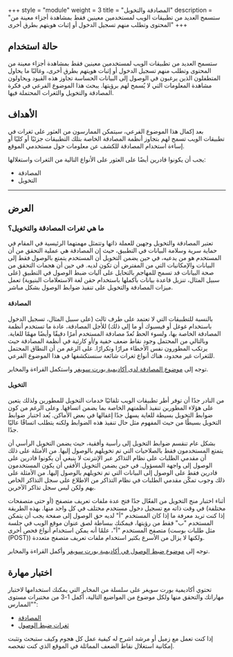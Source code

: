 +++
style = "module"
weight = 3
title = "المصادقة والتخويل"
description = "ستسمح العديد من تطبيقات الويب لمستخدمين معينين فقط بمشاهدة أجزاء معينة من المحتوى وتطلب منهم تسجيل الدخول أو إثبات هويتهم بطرق أخرى"
+++

## حالة استخدام

ستسمح العديد من تطبيقات الويب لمستخدمين معينين فقط بمشاهدة أجزاء معينة من المحتوى وتطلب منهم تسجيل الدخول أو إثبات هويتهم بطرق أخرى، وغالبًا ما يحاول المتطفلون الذين يرغبون في الوصول إلى البيانات الحساسة تجاوز هذه القيود ويحاولون مشاهدة المعلومات التي لا يُسمح لهم برؤيتها. يبحث هذا الموضوع الفرعي في فكرة المصادقة والتخويل والثغرات المحتملة فيها.

## الأهداف

بعد إكمال هذا الموضوع الفرعي، سيتمكن الممارسون من العثور على ثغرات في تطبيقات الويب تسمح لهم بتجاوز أنظمة المصادقة الخاصة بتلك التطبيقات جزئيًا أو كليًا أو إساءة استخدام المصادقة للكشف عن معلومات حول مستخدمي الموقع.

يجب أن يكونوا قادرين أيضًا على العثور على الأنواع التالية من الثغرات واستغلالها:

- المصادقة
- التخويل

---
## العرض
### ما هي ثغرات المصادقة والتخويل؟

تعتبر المصادقة والتخويل وجهين للعملة ذاتها وتتمثل مهمتهما الرئيسية في المقام في حماية سرية وسلامة البيانات في التطبيق، حيث إن المصادقة هي عملية التحقق من أن المستخدم هو من يدعيه، في حين يضمن التخويل أن المستخدم يتمتع بالوصول فقط إلى البيانات والإمكانيات التي من المفترض أن تكون لديه. في حين أن هجمات التحقق من صحة البيانات قد تسمح للمهاجم بالتحايل على آليات ضبط الوصول في التطبيق (على سبيل المثال، تنزيل قاعدة بيانات بأكملها باستخدام حقن لغة الاستعلامات البنيوية) تعمل ميزات المصادقة والتخويل على تنفيذ ضوابط الوصول بشكل مباشر. 

#### المصادقة

بالنسبة للتطبيقات التي لا تعتمد على طرف ثالث (على سبيل المثال، تسجيل الدخول باستخدام غوغل أو فيسبوك أو ما إلى ذلك) للأجل المصادقة، عادة ما تستخدم أنظمة المصادقة الخاصة بها، ولسوء الحظ تُعدّ مصادقة المستخدم أمرًا دقيقًا وأيضًا مهمًا للغاية. وبالتالي من المحتمل وجود نقاط ضعف خفية و/أو كارثية في أنظمة المصادقة حيث يرتكب المطورون نفس الأخطاء مرارًا وتكرارًا. على الرغم من أن النطاق المحتمل للثغرات غير محدود، هناك أنواع ثغرات شائعة سنستكشفها في هذا الموضوع الفرعي.

توجه إلى [موضوع المصادقة لدى أكاديمية بورت سويغر](https://portswigger.net/web-security/authentication) واستكمل القراءة والمخابر.

#### التخويل

من النادر جدًا أن توفر أطر تطبيقات الويب تلقائيًا خدمات التخويل للمطورين ولذلك يتعين على هؤلاء المطورين تنفيذ أنظمتهم الخاصة بما يضمن اتساقها. وعلى الرغم من كون ضوابط التخويل بسيطة للغاية يسهل جدًا إغفالها في بعض الأماكن. يُعد اختبار ضوابط التخويل بسيطًا من حيث المفهوم مثل حال تنفيذ هذه الضوابط ولكنه يتطلب اتساقًا عاليًا جدًا. 

بشكل عام تنقسم ضوابط التخويل إلى رأسية وأفقية، حيث يضمن التخويل الرأسي أن يتمتع المستخدمون فقط بالصلاحيات التي تم تخويلهم بالوصول إليها. من الأمثلة على ذلك أن مقدمي الطلبات على نظام التذاكر عبر الإنترنت لا ينبغي أن يكونوا قادرين على الوصول إلى واجهة المسؤول. في حين يضمن التخويل الأفقي أن يكون المستخدمون قادرين فقط على الوصول إلى البيانات التي تم تخويلهم بالوصول إليها. من الأمثلة على ذلك وجوب تمكّن مقدمي الطلبات في نظام التذاكر من الاطلاع على سجل التذاكر الخاص بهم ولكن ليس سجل تذاكر الآخرين.

أثناء اختبار منح التخويل من الفعّال جدًا فتح عدة ملفات تعريف متصفح (أو حتى متصفحات مختلفة) في وقت ذاته مع تسجيل دخول مستخدم مختلف في كل واحد منها. بهذه الطريقة إذا كنت تريد معرفة ما إذا كان المستخدم "أ" لديه حق الوصول إلى صفحة يجب أن يتمكن المستخدم "ب" فقط من رؤيتها، فيمكنك ببساطة لصق عنوان موقع الويب في جلسة متصفح المستخدم "أ"، علمًا أنه يمكن استخدام أنواع فحص أخرى (مثل طلبات بوست (POST)) ولكنها لا يزال من الأسرع بكثير استخدام ملفات تعريف متصفح متعددة.

توجه إلى [موضوع ضبط الوصول في أكاديمية بورت سويغر](https://portswigger.net/web-security/access-control) وأكمل القراءة والمخابر.

## اختبار مهارة


تحتوي أكاديمية بورت سويغر على سلسلة من المخابر التي يمكنك استخدامها لاختبار مهاراتك والتحقق منها ولكل موضوع من المواضيع التالية، أكمل 1-3 من مختبرات مستوى "الممارس":

- [المصادقة](https://portswigger.net/web-security/all-labs#authentication)
- [ثغرات ضبط الوصول](https://portswigger.net/web-security/all-labs#access-control-vulnerabilities)

إذا كنت تعمل مع زميل أو مرشد اشرح له كيفية عمل كل هجوم وكيف ستبحث وتثبت إمكانية استغلال نقاط الضعف المماثلة في الموقع الذي كنت تفحصه.


